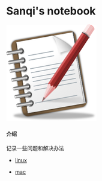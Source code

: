 # Sanqi's notebook



<img src="README.assets/writing_1507565964.png" alt="img" style="zoom: 25%;" />

#### 介绍

记录一些问题和解决办法

- [linux](/计算机/linux.md)

- [mac](/计算机/mac.md)

